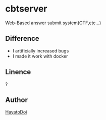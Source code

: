 # cbtserver
Web-Based answer submit system(CTF,etc...)

## Difference
- I artificially increased bugs
- I made it work with docker

## Linence
?

## Author
[HayatoDoi](https://github.com/HayatoDoi/)